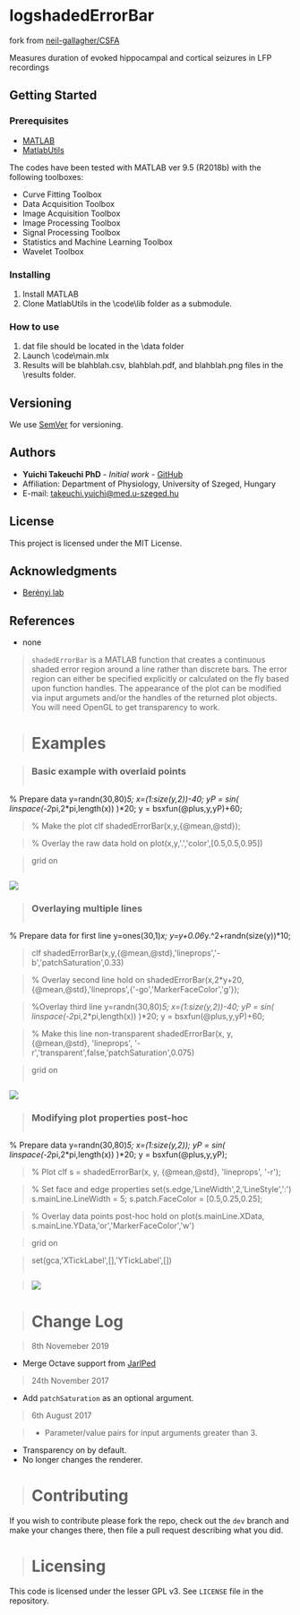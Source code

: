 # logshadedErrorBar

fork from [neil-gallagher/CSFA](https://github.com/neil-gallagher/CSFA)

Measures duration of evoked hippocampal and cortical seizures in LFP recordings

## Getting Started

### Prerequisites
- [MATLAB](https://www.mathworks.com/products/matlab.html)
- [MatlabUtils](https://github.com/yuichi-takeuchi/MatlabUtils)

The codes have been tested with MATLAB ver 9.5 (R2018b) with the following toolboxes:
- Curve Fitting Toolbox
- Data Acquisition Toolbox
- Image Acquisition Toolbox
- Image Processing Toolbox
- Signal Processing Toolbox
- Statistics and Machine Learning Toolbox
- Wavelet Toolbox

### Installing
1. Install MATLAB
2. Clone MatlabUtils in the \code\lib folder as a submodule.

### How to use
1. dat file should be located in the \data folder
2. Launch \code\main.mlx
3. Results will be blahblah.csv, blahblah.pdf, and blahblah.png files in the \results folder.

## Versioning
We use [SemVer](http://semver.org/) for versioning.

## Authors
- **Yuichi Takeuchi PhD** - *Initial work* - [GitHub](https://github.com/yuichi-takeuchi)
- Affiliation: Department of Physiology, University of Szeged, Hungary
- E-mail: takeuchi.yuichi@med.u-szeged.hu

## License
This project is licensed under the MIT License.

## Acknowledgments
- [Berényi lab](http://www.berenyilab.com/)

## References
- none

>`shadedErrorBar` is a MATLAB function that creates a continuous shaded error region around a line rather than discrete bars.
The error region can either be specified explicitly or calculated on the fly based upon function handles.
The appearance of the plot can be modified via input argumets and/or the handles of the returned plot objects.
You will need OpenGL to get transparency to work.



># Examples

>### Basic example with overlaid points
>```
% Prepare data
y=randn(30,80)*5;
x=(1:size(y,2))-40;
yP = sin( linspace(-2*pi,2*pi,length(x)) )*20;
y = bsxfun(@plus,y,yP)+60;

>% Make the plot
clf
shadedErrorBar(x,y,{@mean,@std});

>% Overlay the raw data
hold on
plot(x,y,'.','color',[0.5,0.5,0.95])

>grid on
>```
![](./exampleImages/basic_with_overlay.png)




>### Overlaying multiple lines
>```
% Prepare data for first line
y=ones(30,1)*x;
y=y+0.06*y.^2+randn(size(y))*10;

>clf
shadedErrorBar(x,y,{@mean,@std},'lineprops','-b','patchSaturation',0.33)

>% Overlay second line
hold on
shadedErrorBar(x,2*y+20,{@mean,@std},'lineprops',{'-go','MarkerFaceColor','g'});

>%Overlay third line
y=randn(30,80)*5;
x=(1:size(y,2))-40;
yP = sin( linspace(-2*pi,2*pi,length(x)) )*20;
y = bsxfun(@plus,y,yP)+60;

>% Make this line non-transparent
shadedErrorBar(x, y, {@mean,@std}, 'lineprops', '-r','transparent',false,'patchSaturation',0.075)

>grid on
>```
![](./exampleImages/multiple_lines.png)



>### Modifying plot properties post-hoc
>```
% Prepare data
y=randn(30,80)*5;
x=(1:size(y,2));
yP = sin( linspace(-2*pi,2*pi,length(x)) )*20;
y = bsxfun(@plus,y,yP);

>% Plot
clf
s = shadedErrorBar(x, y, {@mean,@std}, 'lineprops', '-r');

>% Set face and edge properties
set(s.edge,'LineWidth',2,'LineStyle',':')
s.mainLine.LineWidth = 5;
s.patch.FaceColor = [0.5,0.25,0.25];

>% Overlay data points post-hoc
hold on
plot(s.mainLine.XData, s.mainLine.YData,'or','MarkerFaceColor','w')

>grid on

>set(gca,'XTickLabel',[],'YTickLabel',[])
>```

>![](./exampleImages/mod-handles.png)


># Change Log

>8th Novemeber 2019
* Merge Octave support from [JarlPed](https://github.com/JarlPed/)


>24th November 2017
* Add `patchSaturation` as an optional argument.

>6th August 2017

>* Parameter/value pairs for input arguments greater than 3.
* Transparency on by default.
* No longer changes the renderer.

># Contributing
If you wish to contribute please fork the repo, check out the `dev` branch and make your changes there, then file a pull request describing what you did.

># Licensing
This code is licensed under the lesser GPL v3. See `LICENSE` file in the repository.
